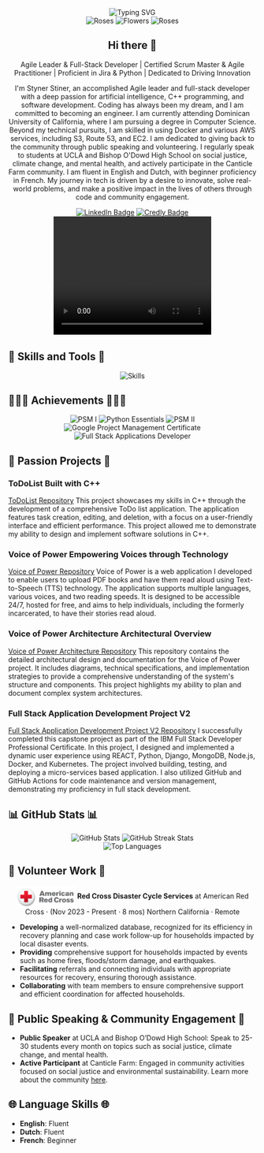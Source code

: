 <!-- Typing effect animation -->
<div align="center">
  <img src="https://readme-typing-svg.herokuapp.com?font=Pacifico&size=27&pause=1000&color=FF69B4&center=true&vCenter=true&width=600&lines=Welcome+to+my+GitHub+Profile!;I'm+Styner+Stiner;I+love+AI+and+Coding;I+am+a+Full+Stack+Developer;Agile+Leader+%26+Scrum+Master;Currently+Learning+C%2B%2B+and+Aiming+to+Master+It;Passionate+Philomath;Dedicated+to+Sharing+Knowledge+%26+Teaching+Others" alt="Typing SVG" />
</div>


<div align="center">
  <img src="https://github.com/Styner2023/Styner2023/raw/main/assets/roses.gif" alt="Roses" width="100" style="animation: fadeInOut 5s infinite;" />
  <img src="https://github.com/Styner2023/Styner2023/raw/main/assets/flowers.gif" alt="Flowers" width="100" style="animation: fadeInOut 5s infinite;" />
  <img src="https://github.com/Styner2023/Styner2023/raw/main/assets/roses.gif" alt="Roses" width="100" style="animation: fadeInOut 5s infinite;" />
</div>

<h2 align="center">Hi there 👋</h2>

<p align="center">
Agile Leader & Full-Stack Developer | Certified Scrum Master & Agile Practitioner | Proficient in Jira & Python | Dedicated to Driving Innovation
</p>

<p align="center">
I'm Styner Stiner, an accomplished Agile leader and full-stack developer with a deep passion for artificial intelligence, C++ programming, and software development. Coding has always been my dream, and I am committed to becoming an engineer. I am currently attending Dominican University of California, where I am pursuing a degree in Computer Science. Beyond my technical pursuits, I am skilled in using Docker and various AWS services, including S3, Route 53, and EC2. I am dedicated to giving back to the community through public speaking and volunteering. I regularly speak to students at UCLA and Bishop O'Dowd High School on social justice, climate change, and mental health, and actively participate in the Canticle Farm community. I am fluent in English and Dutch, with beginner proficiency in French. My journey in tech is driven by a desire to innovate, solve real-world problems, and make a positive impact in the lives of others through code and community engagement.
</p>

<div align="center">
  <a href="https://www.linkedin.com/in/kishana-stiner/"><img src="https://img.shields.io/badge/LinkedIn-0A66C2?style=for-the-badge&logo=linkedin&logoColor=white" alt="LinkedIn Badge"></a>
  <a href="https://www.credly.com/users/kishana.stiner/badges"><img src="https://img.shields.io/badge/Credly-FF6B6B?style=for-the-badge&logo=credly&logoColor=white" alt="Credly Badge"></a>
</div>

<div align="center">
  <video width="320" height="240" controls>
    <source src="https://github.com/Styner2023/Styner2023/raw/main/GitHub%20(2)%20(1).mp4" type="video/mp4">
    Your browser does not support the video tag.
  </video>
</div>

## 🌟 Skills and Tools 🌟
<p align="center">
  <img src="https://skillicons.dev/icons?i=cpp,java,python,javascript,html,css,react,nodejs,github,linux,docker,aws" alt="Skills" />
</p>

## 🎊🥳🎊 Achievements 🎊🥳🎊
<p align="center">
  <img src="https://img.shields.io/badge/Professional%20Scrum%20Master%20I-000000?style=for-the-badge&logo=professional&logoColor=white" alt="PSM I">
  <img src="https://img.shields.io/badge/Python%20Essentials-306998?style=for-the-badge&logo=python&logoColor=white" alt="Python Essentials">
  <img src="https://img.shields.io/badge/Professional%20Scrum%20Master%20II-000000?style=for-the-badge&logo=professional&logoColor=white" alt="PSM II">
  <img src="https://img.shields.io/badge/Google%20Project%20Management%20Certificate-4285F4?style=for-the-badge&logo=google&logoColor=white" alt="Google Project Management Certificate">
  <img src="https://img.shields.io/badge/Full%20Stack%20Applications%20Developer-000000?style=for-the-badge&logo=developer&logoColor=white" alt="Full Stack Applications Developer">
</p>

## 🌸 Passion Projects 🌸 

### ToDoList Built with C++ 
[ToDoList Repository](https://github.com/Styner2023/ToDoList)
This project showcases my skills in C++ through the development of a comprehensive ToDo list application. The application features task creation, editing, and deletion, with a focus on a user-friendly interface and efficient performance. This project allowed me to demonstrate my ability to design and implement software solutions in C++.

### Voice of Power Empowering Voices through Technology 
[Voice of Power Repository](https://github.com/Styner2023/Voice_of_Power)
Voice of Power is a web application I developed to enable users to upload PDF books and have them read aloud using Text-to-Speech (TTS) technology. The application supports multiple languages, various voices, and two reading speeds. It is designed to be accessible 24/7, hosted for free, and aims to help individuals, including the formerly incarcerated, to have their stories read aloud.

### Voice of Power Architecture Architectural Overview 
[Voice of Power Architecture Repository](https://github.com/Styner2023/voice-of-power-architecture)
This repository contains the detailed architectural design and documentation for the Voice of Power project. It includes diagrams, technical specifications, and implementation strategies to provide a comprehensive understanding of the system's structure and components. This project highlights my ability to plan and document complex system architectures.

### Full Stack Application Development Project V2 
[Full Stack Application Development Project V2 Repository](https://github.com/Styner2023/xrwvm-fullstack_developer_capstone)
I successfully completed this capstone project as part of the IBM Full Stack Developer Professional Certificate. In this project, I designed and implemented a dynamic user experience using REACT, Python, Django, MongoDB, Node.js, Docker, and Kubernetes. The project involved building, testing, and deploying a micro-services based application. I also utilized GitHub and GitHub Actions for code maintenance and version management, demonstrating my proficiency in full stack development.

## 📊 GitHub Stats 📊
<div align="center">
  <img src="https://github-readme-stats.vercel.app/api?username=Styner2023&show_icons=true&theme=buefy&count_private=true&include_all_commits=true&hide=prs,issues" alt="GitHub Stats" />
  <img src="https://github-readme-streak-stats.herokuapp.com/?user=Styner2023&theme=buefy&count_private=true" alt="GitHub Streak Stats" />
  <br>
  <img src="https://github-readme-stats.vercel.app/api/top-langs/?username=Styner2023&layout=compact&theme=buefy" alt="Top Languages" />
</div>

## 🌺 Volunteer Work 🌺
<div align="center">
  <img src="https://github.com/Styner2023/Styner2023/raw/main/Red%20Cross.png" alt="Red Cross" width="120" style="vertical-align: middle;"/>
  <span><strong>Red Cross Disaster Cycle Services</strong> at American Red Cross · (Nov 2023 - Present · 8 mos) Northern California · Remote</span>
</div>
<ul>
  <li><strong>Developing</strong> a well-normalized database, recognized for its efficiency in recovery planning and case work follow-up for households impacted by local disaster events.</li>
  <li><strong>Providing</strong> comprehensive support for households impacted by events such as home fires, floods/storm damage, and earthquakes.</li>
  <li><strong>Facilitating</strong> referrals and connecting individuals with appropriate resources for recovery, ensuring thorough assistance.</li>
  <li><strong>Collaborating</strong> with team members to ensure comprehensive support and efficient coordination for affected households.</li>
</ul>

## 🎤 Public Speaking & Community Engagement 🎤
- **Public Speaker** at UCLA and Bishop O’Dowd High School: Speak to 25-30 students every month on topics such as social justice, climate change, and mental health.
- **Active Participant** at Canticle Farm: Engaged in community activities focused on social justice and environmental sustainability. Learn more about the community [here](https://canticlefarmoakland.org/about/).

## 🌐 Language Skills 🌐
- **English**: Fluent
- **Dutch**: Fluent
- **French**: Beginner


